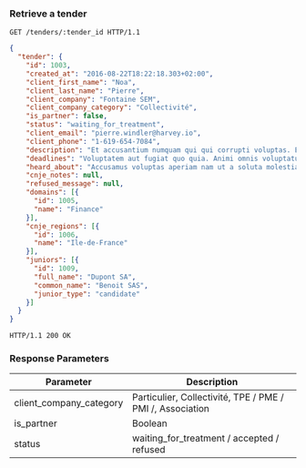 ### Retrieve a tender

```http
GET /tenders/:tender_id HTTP/1.1
```

```json
{
  "tender": {
    "id": 1003,
    "created_at": "2016-08-22T18:22:18.303+02:00",
    "client_first_name": "Noa",
    "client_last_name": "Pierre",
    "client_company": "Fontaine SEM",
    "client_company_category": "Collectivité",
    "is_partner": false,
    "status": "waiting_for_treatment",
    "client_email": "pierre.windler@harvey.io",
    "client_phone": "1-619-654-7084",
    "description": "Et accusantium numquam qui qui corrupti voluptas. Est officia accusamus et sunt eius perspiciatis. Quibusdam magnam expedita eum fugiat aut odit dolores. Velit ipsa reiciendis vel. Nihil enim qui omnis architecto ipsum consequatur.",
    "deadlines": "Voluptatem aut fugiat quo quia. Animi omnis voluptatum et dolore. Quod mollitia et.",
    "heard_about": "Accusamus voluptas aperiam nam ut a soluta molestias.",
    "cnje_notes": null,
    "refused_message": null,
    "domains": [{
      "id": 1005,
      "name": "Finance"
    }],
    "cnje_regions": [{
      "id": 1006,
      "name": "Ile-de-France"
    }],
    "juniors": [{
      "id": 1009,
      "full_name": "Dupont SA",
      "common_name": "Benoit SAS",
      "junior_type": "candidate"
    }]
  }
}
```

```http
HTTP/1.1 200 OK
```

### Response Parameters

Parameter               | Description
----------------------- | ------
client_company_category | Particulier, Collectivité, TPE / PME / PMI /, Association 
is_partner              | Boolean
status                  | waiting_for_treatment / accepted / refused